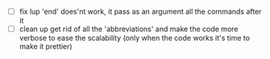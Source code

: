 - [ ] fix lup 
    'end' does'nt work, it pass as an argument all the commands after it
- [ ] clean up
    get rid of all the 'abbreviations' and make the code more verbose to ease the scalability
    (only when the code works it's time to make it prettier)
